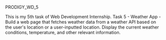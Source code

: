 PRODIGY_WD_5

This is my 5th task of Web Development Internship.
Task 5 - Weather App - Build a web page that fetches weather data from a weather API based on the user's location or a user-inputted location. Display the current weather conditions, temperature, and other relevant information.
